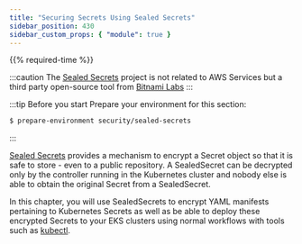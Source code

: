 ```yaml
---
title: "Securing Secrets Using Sealed Secrets"
sidebar_position: 430
sidebar_custom_props: { "module": true }
---
```


{{% required-time %}}

:::caution
The [Sealed Secrets](https://docs.bitnami.com/tutorials/sealed-secrets) project is not related to AWS Services but a third party open-source tool from [Bitnami Labs](https://bitnami.com/)
:::

:::tip Before you start
Prepare your environment for this section:

```bash timeout=300 wait=30
$ prepare-environment security/sealed-secrets
```

:::

[Sealed Secrets](https://github.com/bitnami-labs/sealed-secrets) provides a mechanism to encrypt a Secret object so that it is safe to store - even to a public repository. A SealedSecret can be decrypted only by the controller running in the Kubernetes cluster and nobody else is able to obtain the original Secret from a SealedSecret.

In this chapter, you will use SealedSecrets to encrypt YAML manifests pertaining to Kubernetes Secrets as well as be able to deploy these encrypted Secrets to your EKS clusters using normal workflows with tools such as [kubectl](https://kubernetes.io/docs/reference/kubectl/).
